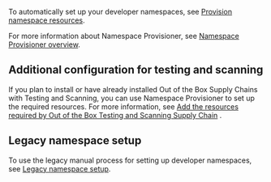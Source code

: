 To automatically set up your developer namespaces, see [Provision namespace resources](/docs-tap/namespace-provisioner/tutorials.hbs.md).

For more information about Namespace Provisioner, see [Namespace Provisioner overview](/docs-tap/namespace-provisioner/about.hbs.md).

## <a id="config-test-scan"></a> Additional configuration for testing and scanning

If you plan to install or have already installed Out of the Box Supply Chains with Testing and
Scanning, you can use Namespace Provisioner to set up the required resources. For more information,
see [Add the resources required by Out of the Box Testing and Scanning Supply Chain](/docs-tap/namespace-provisioner/how-tos.hbs.md#add-test-scan) .

## <a id="legacy-setup"></a> Legacy namespace setup

To use the legacy manual process for setting up developer namespaces,
see [Legacy namespace setup](/docs-tap/namespace-provisioner/legacy-manual-namespace-setup.hbs.md).
